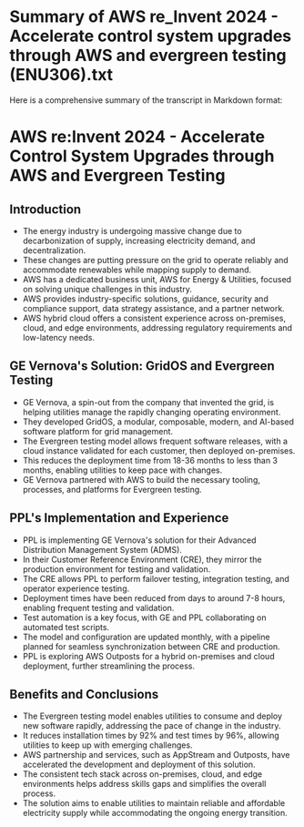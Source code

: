 # Summary of AWS re_Invent 2024 - Accelerate control system upgrades through AWS and evergreen testing (ENU306).txt

Here is a comprehensive summary of the transcript in Markdown format:

# AWS re:Invent 2024 - Accelerate Control System Upgrades through AWS and Evergreen Testing

## Introduction

- The energy industry is undergoing massive change due to decarbonization of supply, increasing electricity demand, and decentralization.
- These changes are putting pressure on the grid to operate reliably and accommodate renewables while mapping supply to demand.
- AWS has a dedicated business unit, AWS for Energy & Utilities, focused on solving unique challenges in this industry.
- AWS provides industry-specific solutions, guidance, security and compliance support, data strategy assistance, and a partner network.
- AWS hybrid cloud offers a consistent experience across on-premises, cloud, and edge environments, addressing regulatory requirements and low-latency needs.

## GE Vernova's Solution: GridOS and Evergreen Testing

- GE Vernova, a spin-out from the company that invented the grid, is helping utilities manage the rapidly changing operating environment.
- They developed GridOS, a modular, composable, modern, and AI-based software platform for grid management.
- The Evergreen testing model allows frequent software releases, with a cloud instance validated for each customer, then deployed on-premises.
- This reduces the deployment time from 18-36 months to less than 3 months, enabling utilities to keep pace with changes.
- GE Vernova partnered with AWS to build the necessary tooling, processes, and platforms for Evergreen testing.

## PPL's Implementation and Experience

- PPL is implementing GE Vernova's solution for their Advanced Distribution Management System (ADMS).
- In their Customer Reference Environment (CRE), they mirror the production environment for testing and validation.
- The CRE allows PPL to perform failover testing, integration testing, and operator experience testing.
- Deployment times have been reduced from days to around 7-8 hours, enabling frequent testing and validation.
- Test automation is a key focus, with GE and PPL collaborating on automated test scripts.
- The model and configuration are updated monthly, with a pipeline planned for seamless synchronization between CRE and production.
- PPL is exploring AWS Outposts for a hybrid on-premises and cloud deployment, further streamlining the process.

## Benefits and Conclusions

- The Evergreen testing model enables utilities to consume and deploy new software rapidly, addressing the pace of change in the industry.
- It reduces installation times by 92% and test times by 96%, allowing utilities to keep up with emerging challenges.
- AWS partnership and services, such as AppStream and Outposts, have accelerated the development and deployment of this solution.
- The consistent tech stack across on-premises, cloud, and edge environments helps address skills gaps and simplifies the overall process.
- The solution aims to enable utilities to maintain reliable and affordable electricity supply while accommodating the ongoing energy transition.